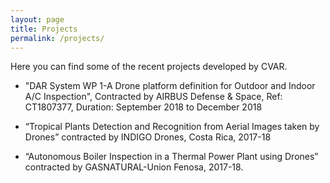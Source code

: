 ```yaml
---
layout: page
title: Projects
permalink: /projects/
---
```


Here you can find some of the recent projects developed by CVAR.

- "DAR System WP 1-A Drone platform definition for Outdoor and Indoor A/C Inspection", Contracted by AIRBUS Defense & Space, Ref: CT1807377, Duration: September 2018 to December 2018

- “Tropical Plants Detection and Recognition from Aerial Images taken by Drones” contracted by INDIGO Drones, Costa Rica, 2017-18

- “Autonomous Boiler Inspection in a Thermal Power Plant using Drones” contracted by GASNATURAL-Union Fenosa, 2017-18.
